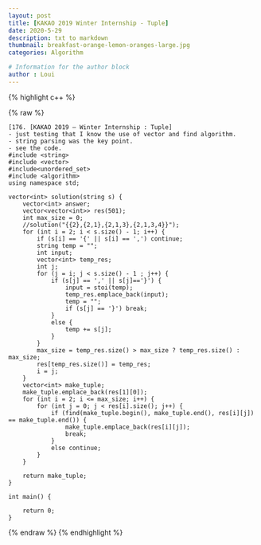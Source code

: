 ```yaml
---
layout: post
title: [KAKAO 2019 Winter Internship - Tuple]
date: 2020-5-29
description: txt to markdown
thumbnail: breakfast-orange-lemon-oranges-large.jpg
categories: Algorithm

# Information for the author block
author : Loui
---
```


{% highlight c++ %}

{% raw %}

	﻿[176. [KAKAO 2019 – Winter Internship : Tuple]
	- just testing that I know the use of vector and find algorithm.
	- string parsing was the key point. 
	- see the code.
	#include <string>
	#include <vector>
	#include<unordered_set>
	#include <algorithm>
	using namespace std;
	
	vector<int> solution(string s) {
		vector<int> answer;
		vector<vector<int>> res(501);
		int max_size = 0;
		//solution("{{2},{2,1},{2,1,3},{2,1,3,4}}");
		for (int i = 2; i < s.size() - 1; i++) {
			if (s[i] == '{' || s[i] == ',') continue;
			string temp = "";
			int input;
			vector<int> temp_res;
			int j;
			for (j = i; j < s.size() - 1 ; j++) {
				if (s[j] == ',' || s[j]=='}') {
					input = stoi(temp);
					temp_res.emplace_back(input);
					temp = "";
					if (s[j] == '}') break;
				}
				else {
					temp += s[j];
				}
			}
			max_size = temp_res.size() > max_size ? temp_res.size() : max_size;
			res[temp_res.size()] = temp_res;
			i = j;
		}
		vector<int> make_tuple;
		make_tuple.emplace_back(res[1][0]);
		for (int i = 2; i <= max_size; i++) {
			for (int j = 0; j < res[i].size(); j++) {
				if (find(make_tuple.begin(), make_tuple.end(), res[i][j]) == make_tuple.end()) {
					make_tuple.emplace_back(res[i][j]);
					break;
				}
				else continue;
			}
		}
	
		return make_tuple;
	}
	
	int main() {
	
		return 0;
	}
	
	
{% endraw %}
{% endhighlight %}

